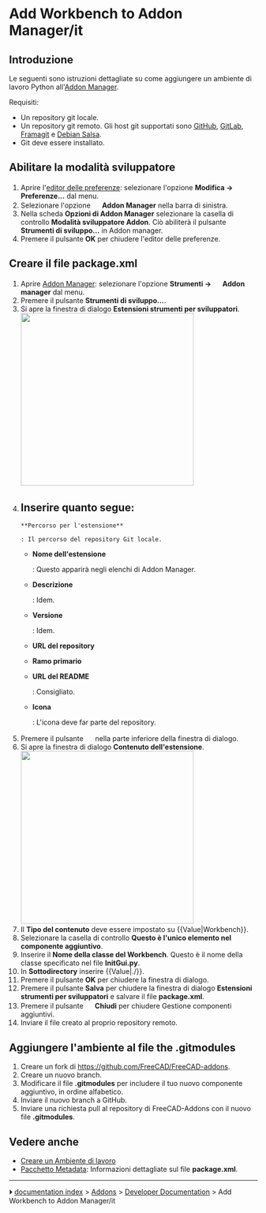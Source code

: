 # Add Workbench to Addon Manager/it
## Introduzione

Le seguenti sono istruzioni dettagliate su come aggiungere un ambiente di lavoro Python all\'[Addon Manager](Std_AddonMgr/it.md).

Requisiti:

-   Un repository git locale.
-   Un repository git remoto. Gli host git supportati sono [GitHub](https://github.com), [GitLab](https://about.gitlab.com/), [Framagit](https://framagit.org/public/projects) e [Debian Salsa](https://salsa.debian.org/public).
-   Git deve essere installato.



## Abilitare la modalità sviluppatore 

1.  Aprire l\'[editor delle preferenze](Preferences_Editor.md): selezionare l\'opzione **Modifica → <img src="images/Std_DlgPreferences.svg" width=16px> Preferenze...** dal menu.
2.  Selezionare l\'opzione **<img src="images/Std_AddonMgr.svg" width=16px> Addon Manager** nella barra di sinistra.
3.  Nella scheda **Opzioni di Addon Manager** selezionare la casella di controllo **Modalità sviluppatore Addon**. Ciò abiliterà il pulsante **Strumenti di sviluppo...** in Addon manager.
4.  Premere il pulsante **OK** per chiudere l\'editor delle preferenze.



## Creare il file package.xml 

1.  Aprire [Addon Manager](Std_AddonMgr/it.md): selezionare l\'opzione **Strumenti → <img src="images/Std_AddonMgr.svg" width=16px> Addon manager** dal menu.
2.  Premere il pulsante **Strumenti di sviluppo...**.
3.  Si apre la finestra di dialogo **Estensioni strumenti per sviluppatori**.
    <img alt="" src=images/Addon_Manager_Addon_Developer_Tools_Dialog.png  style="width:350px;">
4.  Inserire quanto segue:
    -   
        **Percorso per l'estensione**
        
        : Il percorso del repository Git locale.

    -   
        **Nome dell'estensione**
        
        : Questo apparirà negli elenchi di Addon Manager.

    -   
        **Descrizione**
        
        : Idem.

    -   
        **Versione**
        
        : Idem.

    -   
        **URL del repository**
        

    -   
        **Ramo primario**
        

    -   
        **URL del README**
        
        : Consigliato.

    -   
        **Icona**
        
        : L\'icona deve far parte del repository.
5.  Premere il pulsante **<img src="images/List-add.svg" width=16px>** nella parte inferiore della finestra di dialogo.
6.  Si apre la finestra di dialogo **Contenuto dell'estensione**.
    <img alt="" src=images/Addon_Manager_Content_Item_Dialog.png  style="width:350px;">
7.  Il **Tipo del contenuto** deve essere impostato su {{Value|Workbench}}.
8.  Selezionare la casella di controllo **Questo è l'unico elemento nel componente aggiuntivo**.
9.  Inserire il **Nome della classe del Workbench**. Questo è il nome della classe specificato nel file **InitGui.py**.
10. In **Sottodirectory** inserire {{Value|./}}.
11. Premere il pulsante **OK** per chiudere la finestra di dialogo.
12. Premere il pulsante **Salva** per chiudere la finestra di dialogo **Estensioni strumenti per sviluppatori** e salvare il file **package.xml**.
13. Premere il pulsante **<img src="images/Process-stop.svg" width=16px> Chiudi** per chiudere Gestione componenti aggiuntivi.
14. Inviare il file creato al proprio repository remoto.



## Aggiungere l\'ambiente al file the .gitmodules 

1.  Creare un fork di <https://github.com/FreeCAD/FreeCAD-addons>.
2.  Creare un nuovo branch.
3.  Modificare il file **.gitmodules** per includere il tuo nuovo componente aggiuntivo, in ordine alfabetico.
4.  Inviare il nuovo branch a GitHub.
5.  Inviare una richiesta pull al repository di FreeCAD-Addons con il nuovo file **.gitmodules**.



## Vedere anche 

-   [Creare un Ambiente di lavoro](Workbench_creation/it.md)
-   [Pacchetto Metadata](Package_Metadata/it.md): Informazioni dettagliate sul file **package.xml**.



---
⏵ [documentation index](../README.md) > [Addons](Category_Addons.md) > [Developer Documentation](Category_Developer%20Documentation.md) > Add Workbench to Addon Manager/it
